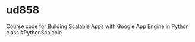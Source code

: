 ud858
=====

Course code for Building Scalable Apps with Google App Engine in Python class
#PythonScalable
